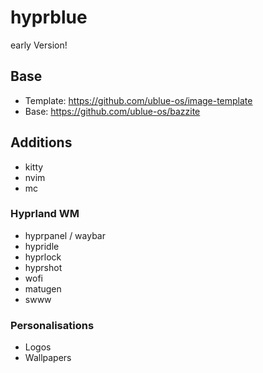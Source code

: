 # hyprblue

early Version!

## Base

- Template: https://github.com/ublue-os/image-template
- Base: https://github.com/ublue-os/bazzite

## Additions

- kitty
- nvim
- mc

### Hyprland WM

- hyprpanel / waybar
- hypridle
- hyprlock
- hyprshot
- wofi
- matugen
- swww

### Personalisations

- Logos
- Wallpapers
